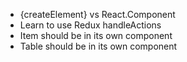 * {createElement} vs React.Component
* Learn to use Redux handleActions
* Item should be in its own component
* Table should be in its own component